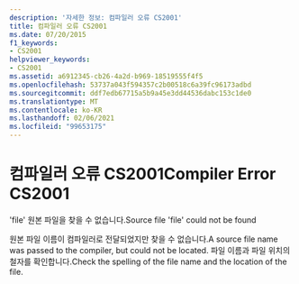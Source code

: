 ```yaml
---
description: '자세한 정보: 컴파일러 오류 CS2001'
title: 컴파일러 오류 CS2001
ms.date: 07/20/2015
f1_keywords:
- CS2001
helpviewer_keywords:
- CS2001
ms.assetid: a6912345-cb26-4a2d-b969-18519555f4f5
ms.openlocfilehash: 53737a043f594357c2b00518c6a39fc96173adbd
ms.sourcegitcommit: ddf7edb67715a5b9a45e3dd44536dabc153c1de0
ms.translationtype: MT
ms.contentlocale: ko-KR
ms.lasthandoff: 02/06/2021
ms.locfileid: "99653175"
---
```

# <a name="compiler-error-cs2001"></a><span data-ttu-id="c46b4-103">컴파일러 오류 CS2001</span><span class="sxs-lookup"><span data-stu-id="c46b4-103">Compiler Error CS2001</span></span>

<span data-ttu-id="c46b4-104">'file' 원본 파일을 찾을 수 없습니다.</span><span class="sxs-lookup"><span data-stu-id="c46b4-104">Source file 'file' could not be found</span></span>  
  
 <span data-ttu-id="c46b4-105">원본 파일 이름이 컴파일러로 전달되었지만 찾을 수 없습니다.</span><span class="sxs-lookup"><span data-stu-id="c46b4-105">A source file name was passed to the compiler, but could not be located.</span></span> <span data-ttu-id="c46b4-106">파일 이름과 파일 위치의 철자를 확인합니다.</span><span class="sxs-lookup"><span data-stu-id="c46b4-106">Check the spelling of the file name and the location of the file.</span></span>
